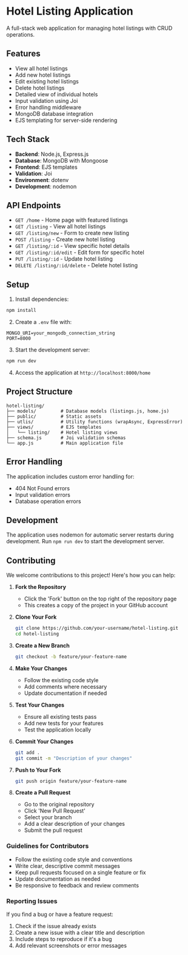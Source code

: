 # Hotel Listing Application

A full-stack web application for managing hotel listings with CRUD operations.

## Features

- View all hotel listings
- Add new hotel listings
- Edit existing hotel listings
- Delete hotel listings
- Detailed view of individual hotels
- Input validation using Joi
- Error handling middleware
- MongoDB database integration
- EJS templating for server-side rendering

## Tech Stack

- **Backend**: Node.js, Express.js
- **Database**: MongoDB with Mongoose
- **Frontend**: EJS templates
- **Validation**: Joi
- **Environment**: dotenv
- **Development**: nodemon

## API Endpoints

- `GET /home` - Home page with featured listings
- `GET /listing` - View all hotel listings
- `GET /listing/new` - Form to create new listing
- `POST /listing` - Create new hotel listing
- `GET /listing/:id` - View specific hotel details
- `GET /listing/:id/edit` - Edit form for specific hotel
- `PUT /listing/:id` - Update hotel listing
- `DELETE /listing/:id/delete` - Delete hotel listing

## Setup

1. Install dependencies:
```bash
npm install
```

2. Create a `.env` file with:
```
MONGO_URI=your_mongodb_connection_string
PORT=8000
```

3. Start the development server:
```bash
npm run dev
```

4. Access the application at `http://localhost:8000/home`

## Project Structure

```
hotel-listing/
├── models/         # Database models (listings.js, home.js)
├── public/         # Static assets
├── utlis/          # Utility functions (wrapAsync, ExpressError)
├── views/          # EJS templates
│   └── listing/    # Hotel listing views
├── schema.js       # Joi validation schemas
└── app.js          # Main application file
```

## Error Handling

The application includes custom error handling for:
- 404 Not Found errors
- Input validation errors
- Database operation errors

## Development

The application uses nodemon for automatic server restarts during development. Run `npm run dev` to start the development server.

## Contributing

We welcome contributions to this project! Here's how you can help:

1. **Fork the Repository**
   - Click the 'Fork' button on the top right of the repository page
   - This creates a copy of the project in your GitHub account

2. **Clone Your Fork**
   ```bash
   git clone https://github.com/your-username/hotel-listing.git
   cd hotel-listing
   ```

3. **Create a New Branch**
   ```bash
   git checkout -b feature/your-feature-name
   ```

4. **Make Your Changes**
   - Follow the existing code style
   - Add comments where necessary
   - Update documentation if needed

5. **Test Your Changes**
   - Ensure all existing tests pass
   - Add new tests for your features
   - Test the application locally

6. **Commit Your Changes**
   ```bash
   git add .
   git commit -m "Description of your changes"
   ```

7. **Push to Your Fork**
   ```bash
   git push origin feature/your-feature-name
   ```

8. **Create a Pull Request**
   - Go to the original repository
   - Click 'New Pull Request'
   - Select your branch
   - Add a clear description of your changes
   - Submit the pull request

### Guidelines for Contributors

- Follow the existing code style and conventions
- Write clear, descriptive commit messages
- Keep pull requests focused on a single feature or fix
- Update documentation as needed
- Be responsive to feedback and review comments

### Reporting Issues

If you find a bug or have a feature request:
1. Check if the issue already exists
2. Create a new issue with a clear title and description
3. Include steps to reproduce if it's a bug
4. Add relevant screenshots or error messages
